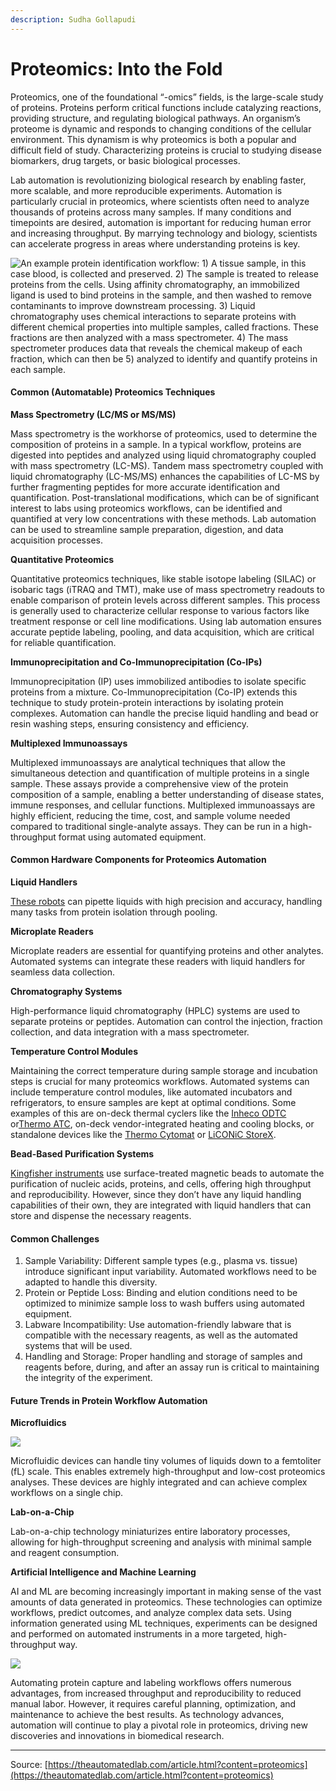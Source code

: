 ```yaml
---
description: Sudha Gollapudi
---
```


# Proteomics: Into the Fold

Proteomics, one of the foundational “-omics” fields, is the large-scale study of proteins. Proteins perform critical functions include catalyzing reactions, providing structure, and regulating biological pathways. An organism’s proteome is dynamic and responds to changing conditions of the cellular environment. This dynamism is why proteomics is both a popular and difficult field of study. Characterizing proteins is crucial to studying disease biomarkers, drug targets, or basic biological processes.

Lab automation is revolutionizing biological research by enabling faster, more scalable, and more reproducible experiments. Automation is particularly crucial in proteomics, where scientists often need to analyze thousands of proteins across many samples. If many conditions and timepoints are desired, automation is important for reducing human error and increasing throughput. By marrying technology and biology, scientists can accelerate progress in areas where understanding proteins is key.

![An example protein identification workflow: 1) A tissue sample, in this case blood, is collected and preserved. 2) The sample is treated to release proteins from the cells. Using affinity chromatography, an immobilized ligand is used to bind proteins in the sample, and then washed to remove contaminants to improve downstream processing. 3) Liquid chromatography uses chemical interactions to separate proteins with different chemical properties into multiple samples, called fractions. These fractions are then analyzed with a mass spectrometer. 4) The mass spectrometer produces data that reveals the chemical makeup of each fraction, which can then be 5) analyzed to identify and quantify proteins in each sample.](https://theautomatedlab.com/assets/images/content/workflow-proteomics.png)

#### Common (Automatable) Proteomics Techniques

**Mass Spectrometry (LC/MS or MS/MS)**

Mass spectrometry is the workhorse of proteomics, used to determine the composition of proteins in a sample. In a typical workflow, proteins are digested into peptides and analyzed using liquid chromatography coupled with mass spectrometry (LC-MS). Tandem mass spectrometry coupled with liquid chromatography (LC-MS/MS) enhances the capabilities of LC-MS by further fragmenting peptides for more accurate identification and quantification. Post-translational modifications, which can be of significant interest to labs using proteomics workflows, can be identified and quantified at very low concentrations with these methods. Lab automation can be used to streamline sample preparation, digestion, and data acquisition processes.

**Quantitative Proteomics**

Quantitative proteomics techniques, like stable isotope labeling (SILAC) or isobaric tags (iTRAQ and TMT), make use of mass spectrometry readouts to enable comparison of protein levels across different samples. This process is generally used to characterize cellular response to various factors like treatment response or cell line modifications. Using lab automation ensures accurate peptide labeling, pooling, and data acquisition, which are critical for reliable quantification.

**Immunoprecipitation and Co-Immunoprecipitation (Co-IPs)**

Immunoprecipitation (IP) uses immobilized antibodies to isolate specific proteins from a mixture. Co-Immunoprecipitation (Co-IP) extends this technique to study protein-protein interactions by isolating protein complexes. Automation can handle the precise liquid handling and bead or resin washing steps, ensuring consistency and efficiency.

**Multiplexed Immunoassays**

Multiplexed immunoassays are analytical techniques that allow the simultaneous detection and quantification of multiple proteins in a single sample. These assays provide a comprehensive view of the protein composition of a sample, enabling a better understanding of disease states, immune responses, and cellular functions. Multiplexed immunoassays are highly efficient, reducing the time, cost, and sample volume needed compared to traditional single-analyte assays. They can be run in a high-throughput format using automated equipment.

#### Common Hardware Components for Proteomics Automation

**Liquid Handlers**

[These robots](https://theautomatedlab.com/article.html?content=liquid-handling-basics) can pipette liquids with high precision and accuracy, handling many tasks from protein isolation through pooling.

**Microplate Readers**

Microplate readers are essential for quantifying proteins and other analytes. Automated systems can integrate these readers with liquid handlers for seamless data collection.

**Chromatography Systems**

High-performance liquid chromatography (HPLC) systems are used to separate proteins or peptides. Automation can control the injection, fraction collection, and data integration with a mass spectrometer.

**Temperature Control Modules**

Maintaining the correct temperature during sample storage and incubation steps is crucial for many proteomics workflows. Automated systems can include temperature control modules, like automated incubators and refrigerators, to ensure samples are kept at optimal conditions. Some examples of this are on-deck thermal cyclers like the [Inheco ODTC](https://www.inheco.com/odtc.html) or[Thermo ATC](https://www.thermofisher.com/us/en/home/life-science/pcr/thermal-cyclers-realtime-instruments/thermal-cyclers/automated-thermal-cycler-atc.html), on-deck vendor-integrated heating and cooling blocks, or standalone devices like the [Thermo Cytomat](https://www.thermofisher.com/order/catalog/product/51026519) or [LiCONiC StoreX](https://www.liconic.com/istx.html).

**Bead-Based Purification Systems**

[Kingfisher instruments](https://www.thermofisher.com/us/en/home/life-science/dna-rna-purification-analysis/automated-purification-extraction/kingfisher-systems.html) use surface-treated magnetic beads to automate the purification of nucleic acids, proteins, and cells, offering high throughput and reproducibility. However, since they don’t have any liquid handling capabilities of their own, they are integrated with liquid handlers that can store and dispense the necessary reagents.

#### Common Challenges

1. Sample Variability: Different sample types (e.g., plasma vs. tissue) introduce significant input variability. Automated workflows need to be adapted to handle this diversity.
2. Protein or Peptide Loss: Binding and elution conditions need to be optimized to minimize sample loss to wash buffers using automated equipment.
3. Labware Incompatibility: Use automation-friendly labware that is compatible with the necessary reagents, as well as the automated systems that will be used.
4. Handling and Storage: Proper handling and storage of samples and reagents before, during, and after an assay run is critical to maintaining the integrity of the experiment.

#### Future Trends in Protein Workflow Automation

**Microfluidics**

![](https://theautomatedlab.com/assets/images/content/microfluidic-chip.png)

Microfluidic devices can handle tiny volumes of liquids down to a femtoliter (fL) scale. This enables extremely high-throughput and low-cost proteomics analyses. These devices are highly integrated and can achieve complex workflows on a single chip.

**Lab-on-a-Chip**

Lab-on-a-chip technology miniaturizes entire laboratory processes, allowing for high-throughput screening and analysis with minimal sample and reagent consumption.

**Artificial Intelligence and Machine Learning**

AI and ML are becoming increasingly important in making sense of the vast amounts of data generated in proteomics. These technologies can optimize workflows, predict outcomes, and analyze complex data sets. Using information generated using ML techniques, experiments can be designed and performed on automated instruments in a more targeted, high-throughput way.

![](https://theautomatedlab.com/assets/images/content/data-network.png)

Automating protein capture and labeling workflows offers numerous advantages, from increased throughput and reproducibility to reduced manual labor. However, it requires careful planning, optimization, and maintenance to achieve the best results. As technology advances, automation will continue to play a pivotal role in proteomics, driving new discoveries and innovations in biomedical research.

***

Source: [https://theautomatedlab.com/article.html?content=proteomics](https://theautomatedlab.com/article.html?content=proteomics)
